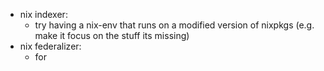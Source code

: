 - nix indexer:
    - try having a nix-env that runs on a modified version of nixpkgs (e.g. make it focus on the stuff its missing)
- nix federalizer:
    - for 